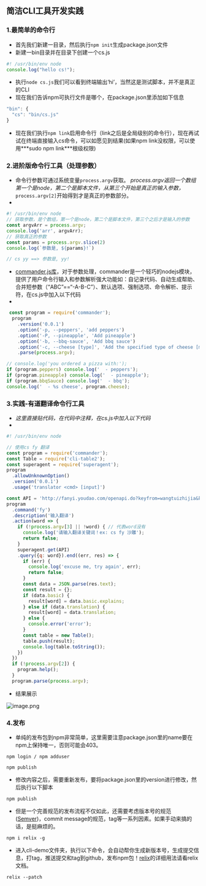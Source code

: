 ## 简洁CLI工具开发实践

### 1.最简单的命令行

- 首先我们新建一目录，然后执行`npm init`生成package.json文件
- 新建一bin目录并在目录下创建一个cs.js

```js
#! /usr/bin/env node
console.log("hello cs!");
```

- 执行`node cs.js`我们可以看到终端输出‘hi’，当然这是测试脚本，并不是真正的CLI
- 现在我们告诉npm可执行文件是哪个，在package.json里添加如下信息

```js
"bin": {
  "cs": "bin/cs.js"
}
```

- 现在我们执行`npm link`启用命令行（link之后是全局级别的命令行），现在再试试在终端直接输入cs命令，可以如愿见到结果(如果npm link没权限，可以使用***sudo npm link\***根级权限)



### 2.进阶版命令行工具（处理参数）

- 命令行参数可通过系统变量`process.argv`获取。 *process.argv返回一个数组 第一个是node，第二个是脚本文件，从第三个开始是真正的输入参数，*`process.argv[2]`开始得到才是真正的参数部分。
- 

```js
#! /usr/bin/env node
// 获取参数，是个数组，第一个是node，第二个是脚本文件，第三个之后才是输入的参数
const argvArr = process.argv;
console.log('arr', argvArr);
// 获取真正的参数
const params = process.argv.slice(2)
console.log(`参数是, ${params}!`)

// cs yy ==> 参数是, yy!
```

- [commander.js库](https://github.com/tj/commander.js)，对于参数处理，commander是一个轻巧的nodejs模块，提供了用户命令行输入和参数解析强大功能如：自记录代码、自动生成帮助、合并短参数（“ABC”==“-A-B-C”）、默认选项、强制选项、命令解析、提示符，在cs.js中加入以下代码
- 

```js
 const program = require('commander');
  program
    .version('0.0.1')
    .option('-p, --peppers', 'add peppers')
    .option('-P, --pineapple', 'Add pineapple')
    .option('-b, --bbq-sauce', 'Add bbq sauce')
    .option('-c, --cheese [type]', 'Add the specified type of cheese [marble]', 'marble')
    .parse(process.argv);

// console.log('you ordered a pizza with:');
if (program.peppers) console.log('  - peppers');
if (program.pineapple) console.log('  - pineapple');
if (program.bbqSauce) console.log('  - bbq');
console.log('  - %s cheese', program.cheese);
```





### 3.实践-有道翻译命令行工具

- *这里直接贴代码，在代码中注释，在cs.js中加入以下代码*
- 

```js
#! /usr/bin/env node

// 使用cs fy 翻译
const program = require('commander');
const Table = require('cli-table2');
const superagent = require('superagent');
program
  .allowUnknownOption()
  .version('0.0.1')
  .usage('translator <cmd> [input]')

const API = 'http://fanyi.youdao.com/openapi.do?keyfrom=wangtuizhijia&key=1048394636&type=data&doctype=json&version=1.1';
program
  .command('fy')
  .description('输入翻译')
  .action(word => {
    if (!process.argv[3] || !word) { // 代表word没有
      console.log('请输入翻译关键词！ex: cs fy 沙雕');
      return false;
    }
    superagent.get(API)
    .query({q: word}).end((err, res) => {
      if (err) {
        console.log('excuse me, try again', err);
        return false;
      }
      const data = JSON.parse(res.text);
      const result = {};
      if (data.basic) {
        result[word] = data.basic.explains;
      } else if (data.translation) {
        result[word] = data.translation;
      } else {
        console.error('error');
      }
      const table = new Table();
      table.push(result);
      console.log(table.toString());
    })
  })
  if (!process.argv[2]) {
    program.help();
  }
  program.parse(process.argv);
```



- 结果展示

![image.png](https://cs-static-assets.oss-cn-beijing.aliyuncs.com/dumi_blog/8.png)



### 4.发布

- 单纯的发布包到npm非常简单，这里需要注意package.json里的name要在npm上保持唯一，否则可能会403。

```nginx
npm login / npm adduser

npm publish
```



- 修改内容之后，需要重新发布，要将package.json里的version进行修改，然后执行以下脚本

```nginx
npm publish
```



- 但是一个完善规范的发布流程不仅如此，还需要考虑版本号的规范([Semver](https://semver.org/))，commit message的规范，tag等一系列因素。如果手动来搞的话，是挺麻烦的。

```nginx
npm i relix -g
```



- 进入cli-demo文件夹，执行以下命令，会自动帮你生成新版本号，生成提交信息，打tag，推送提交和tag到github，发布npm包！[relix](https://github.com/PengJiyuan/relix)的详细用法请看relix文档。

```nginx
relix --patch
```
